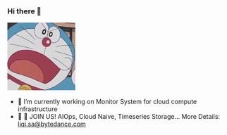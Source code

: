 ### Hi there 👋
 ![1](https://github.com/liqisa/ImagesSupport/blob/master/WechatIMG19535.png) 
 - 🔭 I’m currently working on Monitor System for cloud compute infrastructure 
 - 🌱 👏 JOIN US! AIOps, Cloud Naive, Timeseries Storage... More Details: liqi.sa@bytedance.com
